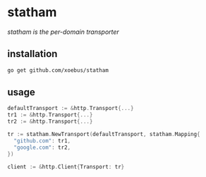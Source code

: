 # statham

*statham is the per-domain transporter*

## installation

``` sh
go get github.com/xoebus/statham
```

## usage

``` go
defaultTransport := &http.Transport{...}
tr1 := &http.Transport{...}
tr2 := &http.Transport{...}

tr := statham.NewTransport(defaultTransport, statham.Mapping{
  "github.com": tr1,
  "google.com": tr2,
})

client := &http.Client{Transport: tr}
```
